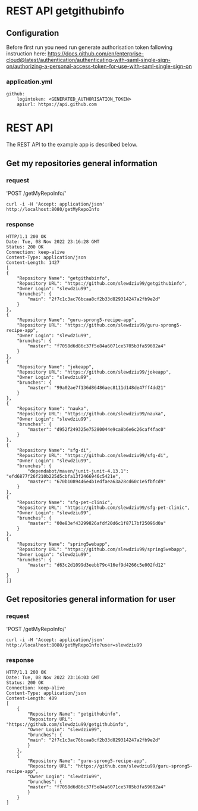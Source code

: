 # REST API getgithubinfo

## Configuration

Before first run you need run generate authorisation token fallowing instruction here:
https://docs.github.com/en/enterprise-cloud@latest/authentication/authenticating-with-saml-single-sign-on/authorizing-a-personal-access-token-for-use-with-saml-single-sign-on

### application.yml

    github:
        logintoken: <GENERATED_AUTHORISATION_TOKEN>
        apiurl: https://api.github.com

# REST API

The REST API to the example app is described below.

## Get my repositories general information

### request

'POST /getMyRepoInfo/'

    curl -i -H 'Accept: application/json' http://localhost:8080/getMyRepoInfo

### response

    HTTP/1.1 200 OK
    Date: Tue, 08 Nov 2022 23:16:28 GMT
    Status: 200 OK
    Connection: keep-alive
    Content-Type: application/json
    Content-Length: 1427
    [
    {
        "Repository Name": "getgithubinfo",
        "Repository URL": "https://github.com/slewdziu99/getgithubinfo",
        "Owner Login": "slewdziu99",
        "brunches": {
            "main": "2f7c1c3ac76bcaa8cf2b33d829314247a2fb9e2d"
        }
    },
    {
        "Repository Name": "guru-sprong5-recipe-app",
        "Repository URL": "https://github.com/slewdziu99/guru-sprong5-recipe-app",
        "Owner Login": "slewdziu99",
        "brunches": {
            "master": "f7058d6d86c37f5e84a6071ce5705b3fa59602a4"
        }
    },
    {
        "Repository Name": "jokeapp",
        "Repository URL": "https://github.com/slewdziu99/jokeapp",
        "Owner Login": "slewdziu99",
        "brunches": {
            "master": "99a02ae7f136d86486aec8111d148de47ff4dd21"
        }
    },
    {
        "Repository Name": "nauka",
        "Repository URL": "https://github.com/slewdziu99/nauka",
        "Owner Login": "slewdziu99",
        "brunches": {
            "master": "d952f249325e75280044e9ca8b6e6c26caf4fac0"
        }
    },
    {
        "Repository Name": "sfg-di",
        "Repository URL": "https://github.com/slewdziu99/sfg-di",
        "Owner Login": "slewdziu99",
        "brunches": {
            "dependabot/maven/junit-junit-4.13.1": "efd6877f26f210b225d5cbfa13f2466946c5421e",
            "master": "670b1089446e4b1edfaea63a28cd60c1e5fbfcd9"
        }
    },
    {
        "Repository Name": "sfg-pet-clinic",
        "Repository URL": "https://github.com/slewdziu99/sfg-pet-clinic",
        "Owner Login": "slewdziu99",
        "brunches": {
            "master": "00e83ef43299826afdf20d6c1f8717bf25096d0a"
        }
    },
    {
        "Repository Name": "spring5webapp",
        "Repository URL": "https://github.com/slewdziu99/spring5webapp",
        "Owner Login": "slewdziu99",
        "brunches": {
            "master": "d63c2d1099d3eebb79c416ef9d4266c5e002fd12"
        }
    }
    ]]

##  Get repositories general information for user

### request

'POST /getMyRepoInfo/'

    curl -i -H 'Accept: application/json' http://localhost:8080/getMyRepoInfo?user=slewdziu99

### response

    HTTP/1.1 200 OK
    Date: Tue, 08 Nov 2022 23:16:03 GMT
    Status: 200 OK
    Connection: keep-alive
    Content-Type: application/json
    Content-Length: 409
    [
        {
            "Repository Name": "getgithubinfo",
            "Repository URL": "https://github.com/slewdziu99/getgithubinfo",
            "Owner Login": "slewdziu99",
            "brunches": {
            "main": "2f7c1c3ac76bcaa8cf2b33d829314247a2fb9e2d"
            }
        },
        {
            "Repository Name": "guru-sprong5-recipe-app",
            "Repository URL": "https://github.com/slewdziu99/guru-sprong5-recipe-app",
            "Owner Login": "slewdziu99",
            "brunches": {
            "master": "f7058d6d86c37f5e84a6071ce5705b3fa59602a4"
            }
        }
    ]





